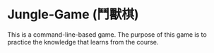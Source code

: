 # Jungle-Game (鬥獸棋)
This is a command-line-based game. The purpose of this game is to practice the knowledge that learns from the course.
